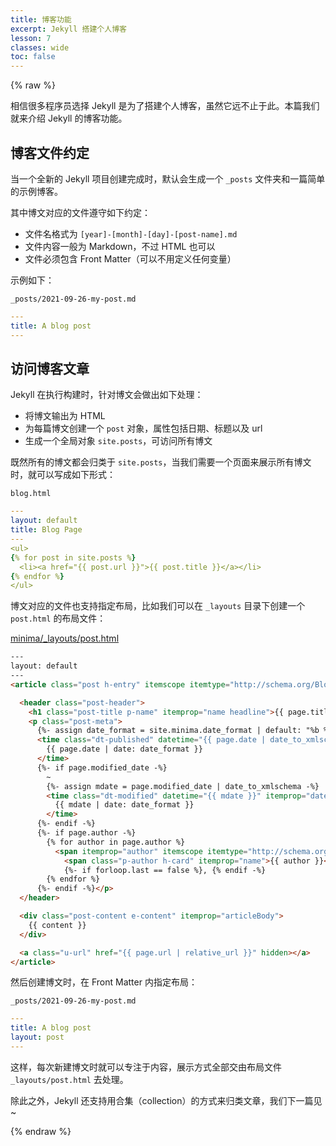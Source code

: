 ```yaml
---
title: 博客功能
excerpt: Jekyll 搭建个人博客
lesson: 7
classes: wide
toc: false
---
```


{% raw %}

相信很多程序员选择 Jekyll 是为了搭建个人博客，虽然它远不止于此。本篇我们就来介绍 Jekyll 的博客功能。

## 博客文件约定

当一个全新的 Jekyll 项目创建完成时，默认会生成一个 `_posts` 文件夹和一篇简单的示例博客。

其中博文对应的文件遵守如下约定：

  * 文件名格式为 `[year]-[month]-[day]-[post-name].md`
  * 文件内容一般为 Markdown，不过 HTML 也可以
  * 文件必须包含 Front Matter（可以不用定义任何变量）

示例如下：  

`_posts/2021-09-26-my-post.md`
```yaml    
---
title: A blog post
---
```
    

## 访问博客文章

Jekyll 在执行构建时，针对博文会做出如下处理：

  * 将博文输出为 HTML
  * 为每篇博文创建一个 `post` 对象，属性包括日期、标题以及 url
  * 生成一个全局对象 `site.posts`，可访问所有博文

既然所有的博文都会归类于 `site.posts`，当我们需要一个页面来展示所有博文时，就可以写成如下形式：

`blog.html`

```yaml    
---
layout: default
title: Blog Page
---
<ul>
{% for post in site.posts %}
  <li><a href="{{ post.url }}">{{ post.title }}</a></li>
{% endfor %}
</ul>
```
    

博文对应的文件也支持指定布局，比如我们可以在 `_layouts` 目录下创建一个 `post.html` 的布局文件：

[minima/_layouts/post.html](https://github.com/jekyll/minima/blob/master/_layouts/post.html)

    

```html    
---
layout: default
---
<article class="post h-entry" itemscope itemtype="http://schema.org/BlogPosting">

  <header class="post-header">
    <h1 class="post-title p-name" itemprop="name headline">{{ page.title | escape }}</h1>
    <p class="post-meta">
      {%- assign date_format = site.minima.date_format | default: "%b %-d, %Y" -%}
      <time class="dt-published" datetime="{{ page.date | date_to_xmlschema }}" itemprop="datePublished">
        {{ page.date | date: date_format }}
      </time>
      {%- if page.modified_date -%}
        ~ 
        {%- assign mdate = page.modified_date | date_to_xmlschema -%}
        <time class="dt-modified" datetime="{{ mdate }}" itemprop="dateModified">
          {{ mdate | date: date_format }}
        </time>
      {%- endif -%}
      {%- if page.author -%}
        {% for author in page.author %}
          <span itemprop="author" itemscope itemtype="http://schema.org/Person">
            <span class="p-author h-card" itemprop="name">{{ author }}</span></span>
            {%- if forloop.last == false %}, {% endif -%}
        {% endfor %}
      {%- endif -%}</p>
  </header>

  <div class="post-content e-content" itemprop="articleBody">
    {{ content }}
  </div>

  <a class="u-url" href="{{ page.url | relative_url }}" hidden></a>
</article>
```
    

然后创建博文时，在 Front Matter 内指定布局：


`_posts/2021-09-26-my-post.md`

    
```yaml
---
title: A blog post
layout: post
---
```
    

这样，每次新建博文时就可以专注于内容，展示方式全部交由布局文件 `_layouts/post.html` 去处理。

除此之外，Jekyll 还支持用合集（collection）的方式来归类文章，我们下一篇见~


{% endraw %}